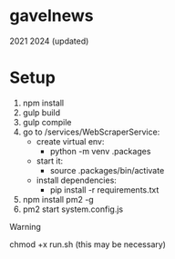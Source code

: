 # gavelnews
2021
2024 (updated)

# Setup
1. npm install
3. gulp build
4. gulp compile
5. go to /services/WebScraperService:
    - create virtual env:
        - python -m venv .packages
    - start it:
        - source .packages/bin/activate
    - install dependencies:
        - pip install -r requirements.txt
6. npm install pm2 -g
7. pm2 start system.config.js

> [!WARNING]  
> chmod +x run.sh (this may be necessary)
